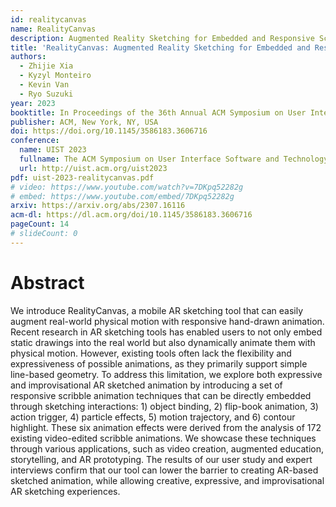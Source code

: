 ```yaml
---
id: realitycanvas
name: RealityCanvas
description: Augmented Reality Sketching for Embedded and Responsive Scribble Animation Effects
title: 'RealityCanvas: Augmented Reality Sketching for Embedded and Responsive Scribble Animation Effects'
authors:
  - Zhijie Xia
  - Kyzyl Monteiro
  - Kevin Van
  - Ryo Suzuki
year: 2023
booktitle: In Proceedings of the 36th Annual ACM Symposium on User Interface Software and Technology (UIST '23)
publisher: ACM, New York, NY, USA
doi: https://doi.org/10.1145/3586183.3606716
conference:
  name: UIST 2023
  fullname: The ACM Symposium on User Interface Software and Technology (UIST 2023)
  url: http://uist.acm.org/uist2023
pdf: uist-2023-realitycanvas.pdf
# video: https://www.youtube.com/watch?v=7DKpq52282g
# embed: https://www.youtube.com/embed/7DKpq52282g
arxiv: https://arxiv.org/abs/2307.16116
acm-dl: https://dl.acm.org/doi/10.1145/3586183.3606716
pageCount: 14
# slideCount: 0
---
```


# Abstract

We introduce RealityCanvas, a mobile AR sketching tool that can easily augment real-world physical motion with responsive hand-drawn animation. Recent research in AR sketching tools has enabled users to not only embed static drawings into the real world but also dynamically animate them with physical motion. However, existing tools often lack the flexibility and expressiveness of possible animations, as they primarily support simple line-based geometry. To address this limitation, we explore both expressive and improvisational AR sketched animation by introducing a set of responsive scribble animation techniques that can be directly embedded through sketching interactions: 1) object binding, 2) flip-book animation, 3) action trigger, 4) particle effects, 5) motion trajectory, and 6) contour highlight. These six animation effects were derived from the analysis of 172 existing video-edited scribble animations. We showcase these techniques through various applications, such as video creation, augmented education, storytelling, and AR prototyping. The results of our user study and expert interviews confirm that our tool can lower the barrier to creating AR-based sketched animation, while allowing creative, expressive, and improvisational AR sketching experiences.


